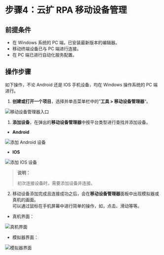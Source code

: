 # 步骤4：云扩 RPA 移动设备管理

## 前提条件

- 在 Windows 系统的 PC 端，已安装最新版本的编辑器。
- 移动终端设备已与 PC 端进行连接。
- 在 PC 端已进行自动化服务配置。

## 操作步骤
如下操作，不论 Android 还是 IOS 手机设备，均在 Windows 操作系统的 PC 端进行。

1. **创建或打开一个项目**，选择并单击菜单栏中的”**工具 > 移动设备管理器**“。

![移动设备管理器入口](https://docimages.blob.core.chinacloudapi.cn/images/Studio/mobiledevicesmanage20201104.png)

1. **添加设备**，在弹出的**移动设备管理器**中按平台类型进行查找并添加设备。
   
- **Android**  

![添加 Android 设备](https://docimages.blob.core.chinacloudapi.cn/images/Studio/adddevices20201104.png)

- **IOS**  
  
![添加 IOS 设备](https://docimages.blob.core.chinacloudapi.cn/images/Studio/addiosmobile20201209.png)  

> **说明：**
>
> 初次连接设备时，需要添加设备并连接。

2. 移动设备添加完成且连接成功之后，会在**移动设备管理器**面板中出现模拟器或真机的画面。<br>
   可以通过鼠标在手机屏幕中进行简单的操作，如，点击、滑动等等。

- 真机界面：

![真机界面](https://docimages.blob.core.chinacloudapi.cn/images/Studio/mobileUI20201104.png)

- 模拟器界面：

![模拟器界面](https://docimages.blob.core.chinacloudapi.cn/images/Studio/monitorUI20201104.png)